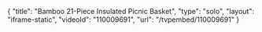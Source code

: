 {
    "title": "Bamboo 21-Piece Insulated Picnic Basket",
    "type": "solo",
    "layout": "iframe-static",
    "videoId": "110009691",
    "url": "\/tvpembed\/110009691"
}